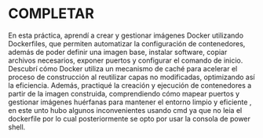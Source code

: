 # COMPLETAR  
En esta práctica, aprendí a crear y gestionar imágenes Docker utilizando Dockerfiles, que permiten automatizar la configuración de contenedores, además de poder definir una imagen base, instalar software, copiar archivos necesarios, exponer puertos y configurar el comando de inicio. Descubrí cómo Docker utiliza un mecanismo de caché para acelerar el proceso de construcción al reutilizar capas no modificadas, optimizando así la eficiencia. Además, practiqué la creación y ejecución de contenedores a partir de la imagen construida, comprendiendo cómo mapear puertos y gestionar imágenes huérfanas para mantener el entorno limpio y eficiente , en este unto hubo algunos inconvenientes usando cmd ya que no leia el dockerfile por lo cual posteriormente se opto por usar la consola de power shell.
